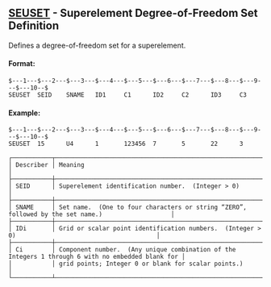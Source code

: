 ## [SEUSET](https://nexus.hexagon.com/documentationcenter/bundle/MSC_Nastran_2022.4/page/Nastran_Combined_Book/qrg/bulkqrs/TOC.SEUSET.xhtml) - Superelement Degree-of-Freedom Set Definition

Defines a degree-of-freedom set for a superelement.

#### Format:

```nastran
$---1---$---2---$---3---$---4---$---5---$---6---$---7---$---8---$---9---$---10--$
SEUSET  SEID    SNAME   ID1     C1      ID2     C2      ID3     C3              
```

#### Example:

```nastran
$---1---$---2---$---3---$---4---$---5---$---6---$---7---$---8---$---9---$---10--$
SEUSET  15      U4      1       123456  7       5       22      3               
```

```text
┌───────────┬───────────────────────────────────────────────────────────────────────────────────────────────────┐
│ Describer │ Meaning                                                                                           │
├───────────┼───────────────────────────────────────────────────────────────────────────────────────────────────┤
│ SEID      │ Superelement identification number.  (Integer > 0)                                                │
├───────────┼───────────────────────────────────────────────────────────────────────────────────────────────────┤
│ SNAME     │ Set name.  (One to four characters or string “ZERO”, followed by the set name.)                   │
├───────────┼───────────────────────────────────────────────────────────────────────────────────────────────────┤
│ IDi       │ Grid or scalar point identification numbers.  (Integer > 0)                                       │
├───────────┼───────────────────────────────────────────────────────────────────────────────────────────────────┤
│ Ci        │ Component number.  (Any unique combination of the Integers 1 through 6 with no embedded blank for │
│           │ grid points; Integer 0 or blank for scalar points.)                                               │
└───────────┴───────────────────────────────────────────────────────────────────────────────────────────────────┘
```
